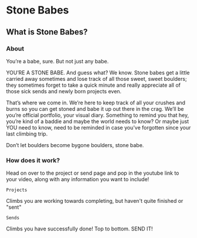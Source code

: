 # Stone Babes


## What is Stone Babes?

### About

You’re a babe, sure. But not just any babe. 

YOU’RE A STONE BABE. And guess what? We know. Stone babes get a little carried away sometimes and lose track of all those sweet, sweet boulders; they sometimes forget to take a quick minute and really appreciate all of those sick sends and newly born projects even.

That’s where we come in. We’re here to keep track of all your crushes and burns so you can get stoned and babe it up out there in the crag. We’ll be you’re official portfolio, your visual diary. Something to remind you that hey, you’re kind of a baddie and maybe the world needs to know? Or maybe just YOU need to know, need to be reminded in case you’ve forgotten since your last climbing trip. 

Don’t let boulders become bygone boulders, stone babe.

### How does it work?

Head on over to the project or send page and pop in the youtube link to your video, along with any information you want to include!

`Projects`

Climbs you are working towards completing, but haven't quite finished or "sent"

`Sends`

Climbs you have successfully done! Top to bottom. SEND IT!








